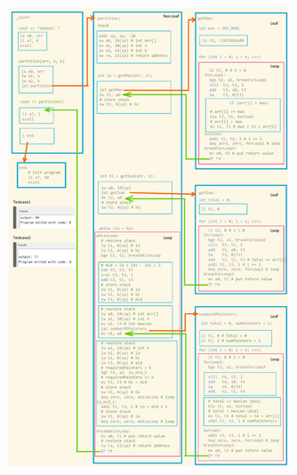 ![PPPBS](https://github.com/honlai/The_Painters_Partition_Problem_Using_Binary_Search_with_RISCV_ISA/blob/main/PPPBS.png?raw=true)
